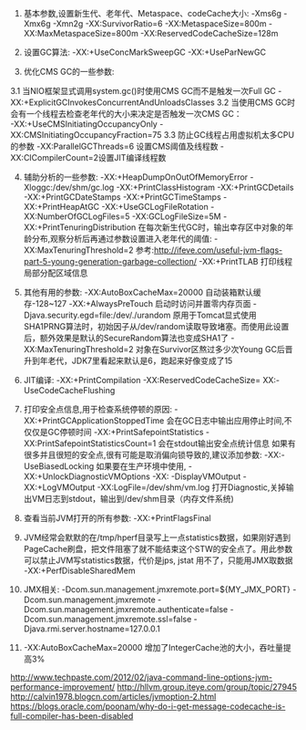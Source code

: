 1. 基本参数,设置新生代、老年代、Metaspace、codeCache大小:
    -Xms6g -Xmx6g -Xmn2g -XX:SurvivorRatio=6 -XX:MetaspaceSize=800m -XX:MaxMetaspaceSize=800m -XX:ReservedCodeCacheSize=128m

2. 设置GC算法:
    -XX:+UseConcMarkSweepGC -XX:+UseParNewGC 

3. 优化CMS GC的一些参数:

3.1 当NIO框架显式调用system.gc()时使用CMS GC而不是触发一次Full GC
    -XX:+ExplicitGCInvokesConcurrentAndUnloadsClasses
3.2 当使用CMS GC时会有一个线程去检查老年代的大小来决定是否触发一次CMS GC：    
    -XX:+UseCMSInitiatingOccupancyOnly -XX:CMSInitiatingOccupancyFraction=75 
3.3 防止GC线程占用虚拟机太多CPU的参数
    -XX:ParallelGCThreads=6 设置CMS阈值及线程数 -XX:CICompilerCount=2设置JIT编译线程数

4. 辅助分析的一些参数:
    -XX:+HeapDumpOnOutOfMemoryError -Xloggc:/dev/shm/gc.log -XX:+PrintClassHistogram -XX:+PrintGCDetails -XX:+PrintGCDateStamps -XX:+PrintGCTimeStamps -XX:+PrintHeapAtGC -XX:+UseGCLogFileRotation -XX:NumberOfGCLogFiles=5 -XX:GCLogFileSize=5M
    -XX:+PrintTenuringDistribution 在每次新生代GC时，输出幸存区中对象的年龄分布,观察分析后再通过参数设置进入老年代的阈值: -XX:MaxTenuringThreshold=2
    参考:http://ifeve.com/useful-jvm-flags-part-5-young-generation-garbage-collection/
    -XX:+PrintTLAB  打印线程局部分配区域信息

5. 其他有用的参数:
-XX:AutoBoxCacheMax=20000 自动装箱默认缓存-128~127
-XX:+AlwaysPreTouch 启动时访问并置零内存页面
-Djava.security.egd=file:/dev/./urandom 原用于Tomcat显式使用SHA1PRNG算法时，初始因子从/dev/random读取导致堵塞。而使用此设置后，额外效果是默认的SecureRandom算法也变成SHA1了
-XX:MaxTenuringThreshold=2  对象在Survivor区熬过多少次Young GC后晋升到年老代，JDK7里看起来默认是6，跑起来好像变成了15

6. JIT编译: 
    -XX:+PrintCompilation  -XX:ReservedCodeCacheSize= XX:-UseCodeCacheFlushing


7. 打印安全点信息,用于检查系统停顿的原因: -XX:+PrintGCApplicationStoppedTime 会在GC日志中输出应用停止时间,不仅仅是GC停顿时间
    -XX:+PrintSafepointStatistics -XX:PrintSafepointStatisticsCount=1 会在stdout输出安全点统计信息
    如果有很多并且很短的安全点,很有可能是取消偏向锁导致的,建议添加参数: -XX:-UseBiasedLocking
    如果要在生产环境中使用, -XX:+UnlockDiagnosticVMOptions -XX: -DisplayVMOutput -XX:+LogVMOutput -XX:LogFile=/dev/shm/vm.log
    打开Diagnostic,关掉输出VM日志到stdout，输出到/dev/shm目录（内存文件系统)
8. 查看当前JVM打开的所有参数:   -XX:+PrintFlagsFinal

9. JVM经常会默默的在/tmp/hperf目录写上一点statistics数据，如果刚好遇到PageCache刷盘，把文件阻塞了就不能结束这个STW的安全点了。用此参数可以禁止JVM写statistics数据，代价是jps, jstat 用不了，只能用JMX取数据
    -XX:+PerfDisableSharedMem
    
10. JMX相关:
    -Dcom.sun.management.jmxremote.port=${MY_JMX_PORT} -Dcom.sun.management.jmxremote -Dcom.sun.management.jmxremote.authenticate=false -Dcom.sun.management.jmxremote.ssl=false -Djava.rmi.server.hostname=127.0.0.1   
11.  -XX:AutoBoxCacheMax=20000 增加了IntegerCache池的大小，吞吐量提高3%
 
http://www.techpaste.com/2012/02/java-command-line-options-jvm-performance-improvement/
http://hllvm.group.iteye.com/group/topic/27945
http://calvin1978.blogcn.com/articles/jvmoption-2.html
https://blogs.oracle.com/poonam/why-do-i-get-message-codecache-is-full-compiler-has-been-disabled
